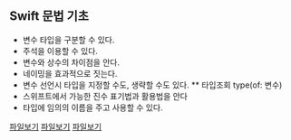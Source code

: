 ## Swift 문법 기초 


* 변수 타입을 구분할 수 있다. 
* 주석을 이용할 수 있다. 
* 변수와 상수의 차이점을 안다. 
* 네이밍을 효과적으로 짓는다. 
* 변수 선언시 타입을 지정할 수도, 생략할 수도 있다. 
  ** 타입조회 type(of: 변수)
* 스위프트에서 가능한 진수 표기법과 활용법을 안다
* 타입에 임의의 이름을 주고 사용할 수 있다. 


[파일보기](https://github.com/Qussk/Swift-5/blob/master/swiftBasice.md)
[파일보기](https://github.com/Qussk/Swift-5/blob/master/swiftBasice-2.md)
[파일보기]((https://github.com/Qussk/Swift-5/blob/master/swiftBasice-3.md))



